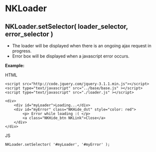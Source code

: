 # NKLoader


NKLoader.setSelector( loader_selector, error_selector )
----------------------------------------------------------------------------
- The loader will be displayed when there is an ongoing ajax request in progress.
- Error box will be displayed when a javascript error occurs.

**Example:**

HTML

    <script src="http://code.jquery.com/jquery-3.1.1.min.js"></script>
    <script type="text/javascript" src="../base/base.js" ></script>
    <script type="text/javascript" src="./loader.js" ></script>

    <div>
        <div id="myLoader">Loading...</div>
        <div id="myError" class="NKHide_dst" style="color: red">
            <p> Error while loading :( </p>
            <a class="NKHide_btn NKLink">Close</a>
        </div>
    </div>

JS

    NKLoader.setSelector( '#myLoader', '#myError' );

